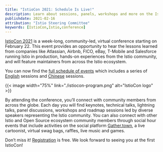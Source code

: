 ```yaml
---
title: "IstioCon 2021: Schedule Is Live!"
description: Learn about sessions, panels, workshops and more on the IstioCon website.
publishdate: 2021-02-16
attribution: "Istio Steering Committee"
keywords: [IstioCon,Istio,conference]
---
```


[IstioCon 2021](https://events.istio.io/istiocon-2021/) is a week-long, community-led, virtual conference starting on February 22.
This event provides an opportunity to hear the lessons learned from companies like Atlassian, Airbnb, FICO, eBay, T-Mobile and
Salesforce running Istio in production, hands-on experiences from the Istio community, and will feature maintainers from across
the Istio ecosystem.

You can now find the [full schedule of events](https://events.istio.io/istiocon-2021/schedule/) which includes a series of
[English](https://events.istio.io/istiocon-2021/schedule/english/) sessions and
[Chinese](https://events.istio.io/istiocon-2021/schedule/chinese/) sessions.

{{< image width="75%"
    link="./istiocon-program.png"
    alt="IstioCon logo"
    >}}

By attending the conference, you’ll connect with community members from across the globe. Each day you will find keynotes,
technical talks, lightning talks, panel discussions, workshops and roadmap sessions led by diverse speakers representing the
Istio community. You can also connect with other Istio and Open Source ecosystem community members through social hour events
that include activities on the social platform [Gather.town](https://events.istio.io/istiocon-2021/networking/), a live cartoonist,
virtual swag bags, raffles, live music and games.

Don’t miss it! [Registration](https://events.istio.io/istiocon-2021/) is free. We look forward to seeing you at the first IstioCon!
